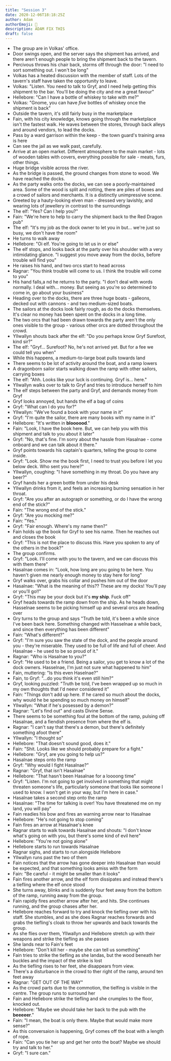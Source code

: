 ```yaml
---
title: "Session 3"
date: 2020-12-06T18:18:25Z
author: Adam
authorEmoji: 👼
description: ADAM FIX THIS
draft: false
---
```


- The group are in Volkas' office.
- Door swings open, and the server says the shipment has arrived, and there aren't enough people to bring the shipment back to the tavern.
- Percivous throws his chair back, storms off through the door: "I need to sort something out. I won't be long"
- Volkas has a heated discussion with the member of staff. Lots of the tavern's staff have taken the opportunity to leave.
- Volkas: "Listen. You need to talk to Gryf, and I need help getting this shipment to the bar. You'll be doing the city and me a great favour"
- Hellebore: "Can I have a bottle of whiskey to take with me?"
- Volkas: "Gnome, you can have _five_ bottles of whiskey once the shipment is back"
- Outside the tavern, it's still fairly busy in the marketplace
- Fain, with his city knowledge, knows going through the marketplace isn't the fastest walk. He waves between the stores, through back alleys and around vendors, to lead the docks.
- Pass by a ward garrison within the keep - the town guard's training area is here
- Can see the jail as we walk past, carefully.
- Arrive at an open market. Different atmosphere to the main market - lots of wooden tables with covers, everything possible for sale - meats, furs, other things.
- Huge bridge visible across the river.
- As the bridge is passed, the ground changes from stone to wood. We have reached the docks.
- As the party walks onto the docks, we can see a poorly-maintained area. Some of the wood is split and rotting, there are piles of boxes and a crowd of sailors and merchants. It is a distinctly unimpressive scene.
- Greeted by a hauty-looking elven man - dressed very lavishly, and wearing lots of jewellery in contrast to the surroundings
- The elf: "Yes? Can I help you?"
- Fain: "We're here to help to carry the shipment back to the Red Dragon pub"
- The elf: "It's my job as the dock owner to let you in but... we're just so busy, we don't have the room"
- He turns to walk away
- Hellebore: "Oi elf. You're going to let us in or else"
- The elf stops, and looks back at the party over his shoulder with a very intimidating glance. "I suggest you move away from the docks, before trouble will find you"
- He raises his hand, and two orcs start to head across
- Ragnar: "You think trouble will come to us. I think the trouble will come to you"
- His hand falls,a nd he returns to the party. "I don't deal with words normally. I deal with... money. But seeing as you're so determined to come in, go about your business"
- Heading over to the docks, there are three huge boats - galleons, decked out with cannons - and two medium-sized boats.
- The sailors at the docks look fairly rough, as do the docks themselves. It's clear no money has been spent on the docks in a long time.
- The two orcs that had been drawn towards the party aren't the only ones visible to the group - various other orcs are dotted throughout the crowd.
- Yllwallyn shouts back after the elf: "Do you perhaps know Gryf Surefoot, kind sir?"
- The elf: "Gryf... Surefoot? No, he's not arrived yet. But for a fee we could tell you when"
- While this happens, a medium-to-large boat pulls towards land
- There seems to be lot of activity around the boat, and a ramp lowers
- A dragonborn sailor starts walking down the ramp with other sailors, carrying boxes
- The elf: "Ahh. Looks like your luck is continuing. Gryf is... here."
- Yllwallyn walks over to talk to Gryf and tries to introduce herself to him
- The elf steps between the party and Gryf, and demands money from Gryf
- Gryf looks annoyed, but hands the elf a bag of coins
- Gryf: "What can I do you for?"
- Yllwallyn: "We've found a book with your name in it"
- Gryf: "I'm quite the sailor, there are many books with my name in it"
- Hellebore: "It's written in **bloooood**."
- Fain: "Look, I have the book here. But, we can help you with this shipment and talk to you about it later"
- Gryf: "No, that's fine. I'm sorry about the hassle from Hasalnae - come onboard and we can talk about it there."
- Gryf points towards his captain's quarters, telling the group to come inside.
- Gryf: "Look. Show me the book first, I need to trust you before I let you below deck. Who sent you here?"
- Yllwallyn, coughing: "I have something in my throat. Do you have any beer?"
- Gryf hands her a green bottle from under his desk
- Yllwallyn drinks from it, and feels an increasing burning sensation in her throat.
- Gryf: "Are you after an autograph or something, or do I have the wrong end of the stick?"
- Fain: "The wrong end of the stick."
- Gryf: "Are you mocking me?"
- Fain: "Yes."
- Gryf: "Fair enough. Where's my name then?"
- Fain holds up the book for Gryf to see his name. Then he reaches out and closes the book
- Gryf: "This is not the place to discuss this. Have you spoken to any of the others in the book?"
- The group confirms.
- Gryf: "Look. I'll come with you to the tavern, and we can discuss this with them there"
- Hasalnae comes in: "Look, how long are you going to be here. You haven't given me nearly enough money to stay here for long"
- Gryf walks over, grabs his collar and pushes him out of the door
- Hasalnae: "What is the meaning of this?? These are my docks! You'll pay or you'll go!!"
- Gryf: "This may be your dock but it's **my ship**. Fuck off"
- Gryf heads towards the ramp down from the ship. As he heads down, Hasselnae seems to be picking himself up and several orcs are heading over
- Gry turns to the group and says "Truth be told, it's been a while since I've been back here. Something changed with Hasselnae a while back, and since then everything has been different"
- Fain: "What's different?"
- Gryf: "I'm sure you saw the state of the dock, and the people around you - they're miserable. They used to be full of life and full of cheer. And Hasalnae - he used to be so proud of it."
- Ragnar: "Who is Hasalnae to you?"
- Gryf: "He used to be a friend. Being a sailor, you get to know a lot of the dock owners. Hasselnae, I'm just not sure what happened to him"
- Fain, muttering: "Is this even Haselnae?"
- Fain, to Gryf: "...do you think it's even still him?"
- Gryf, looking puzzled: "Truth be told, I've been wrapped up so much in my own thoughts that I'd neevr considered it"
- Fain: "Things don't add up here. If he cared so much about the docks, why would he be spending so much money on himself"
- Yllwallyn: "What if he's posessed by a demon?"
- Ragnar: "Let's find out" and casts Divine Sense.
- There seems to be something foul at the bottom of the ramp, pulsing off Hasalnae, and a fiendish presence from where the elf is.
- Ragnar: "I can't say that there's a demon, but there's definitely something afoot there"
- Yllwallyn: "I thought so"
- Hellebore: "That doesn't sound good, does it."
- Fain: "Shit. Looks like we should probably prepare for a fight."
- Hellebore: "Gryf, are you going to help us?"
- Hasalnae steps onto the ramp
- Gryf: "Why would I fight Hasalnae?"
- Ragnar: "Gryf, that isn't Hasalnae"
- Hellebore: "That hasn't been Hasalnae for a loooong time"
- Gryf: "Listen. I'm not going to get involved in something that might threaten someone's life, particularly someone that looks like someone I used to know. I won't get in your way, but I'm here in case."
- Hasalnae takes a second step onto the ramp
- Hasalnae: "The time for talking is over! You have threatened me on my land, you will pay"
- Fain readies his bow and fires an warning arrow near to Hasalnae
- Hellebore: "He's not going to stop coming"
- Fain fires an arrow at Hasalnae's knee
- Ragnar starts to walk towards Hasalnae and shouts: "I don't know what's going on with you, but there's some kind of evil here"
- Hellebore: "You're not going alone"
- Hellebore starts to run towards Hasalnae
- Ragnar sighs, and starts to run alongside Hellebore
- Yllwallyn runs past the two of them
- Fain notices that the arrow has gone deeper into Hasalnae than would be expected, and that something looks amiss with the form
- Fain: "Be careful - it might be smaller than it looks"
- Fain fires another arrow, and the elf form dissipates and instead there's a tiefling where the elf once stood
- She turns away, blinks and is suddenly four feet away from the bottom of the ramp, running away from the group.
- Fain rapidly fires another arrow after her, and hits. She continues running, and the group chases after her.
- Hellebore reaches forward to try and knock the tiefling over with his staff. She stumbles, and as she does Ragnar reaches forwards and grabs the tiefling's cloak to throw her upwards and back towards the group.
- As she flies over them, Yllwallyn and Hellebore stretch up with their weapons and strike the tiefling as she passes
- She lands near to Fain's feet
- Hellebore: "Don't kill her - maybe she can tell us something"
- Fain tries to strike the tiefling as she landas, but the wood beneath her buckles and the impact of the strike is lost
- As the tiefling rises to her feet, she disappears from view.
- There's a disturbance in the crowd to ther right of the ramp, around ten feet away
- Ragnar: "GET OUT OF THE WAY"
- As the crowd parts due to the commotion, the tielfing is visible in the centre. The group runs to surround her
- Fain and Hellebore strike the tiefling and she crumples to the floor, knocked out.
- Hellebore: "Maybe we should take her back to the pub with the **beeeeer**."
- Fain: "I mean, the boat is only there. Maybe that would make more sense?"
- As this conversaion is happening, Gryf comes off the boat with a length of rope.
- Fain: "Can you tie her up and get her onto the boat? Maybe we should try and talk to her."
- Gryf: "I sure can."